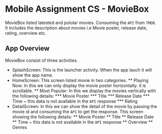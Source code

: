 # Mobile Assignment CS - MovieBox
MovieBox listed latested and polular movies. Consuming the `API` from `TMDB`. It includes the description about movies i.e Movie poster, release date, rating, overview etc.

## App Overview
MovieBox consist of three activities.
* SplashScreen: This is the launcher activity. When the app lauch it will show the app name.
* HomeScreen: This screen listed movie in two categories.
** Playing Now: In this we can only display the movie poster horizontally. it is scrollable.
** Most Popular: In this we display the movies vertically with the following details:
*** Movie Poster
*** Title
*** Release Date
*** Time ~ this data is not available in the `API` response
*** Rating
* DetailScreen: In this we can show the detail of the movie by passing the movie id and consuming the `API` to get the response. This screen showing the following details:
** Movie Poster
** Title
** Release Date
** Time ~ this data is not available in the `API` response
** Overview
** Genres
